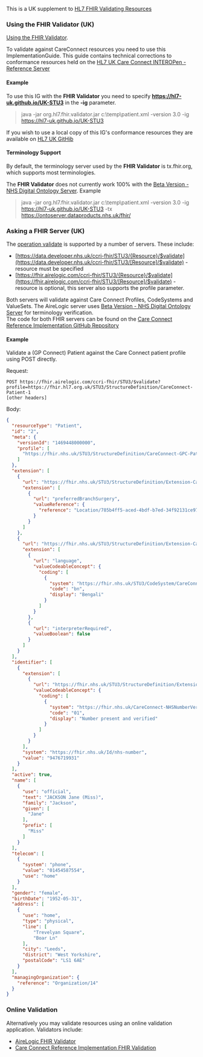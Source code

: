This is a UK supplement to [HL7 FHIR Validating Resources](https://www.hl7.org/fhir/stu3/validation.html) 

### Using the FHIR Validator (UK)

[Using the FHIR Validator](https://wiki.hl7.org/Using_the_FHIR_Validator). 

To validate against CareConnect resources you need to use this ImplementationGuide. This guide contains technical corrections to conformance resources held on the [HL7 UK Care Connect INTEROPen - Reference Server](https://fhir.hl7.org.uk/) 

#### Example 

To use this IG with the **FHIR Validator**  you need to specify **https://hl7-uk.github.io/UK-STU3** in the **-ig** parameter.
 
> java -jar org.hl7.fhir.validator.jar c:\temp\patient.xml -version 3.0 -ig https://hl7-uk.github.io/UK-STU3

If you wish to use a local copy of this IG's conformance resources they are available on [HL7 UK GitHib](https://github.com/HL7-UK/UK-STU3/tree/master/input/resources)

#### Terminology Support

By default, the terminology server used by the **FHIR Validator** is tx.fhir.org, which supports most terminologies.

The **FHIR Validator** does not currently work 100% with the [Beta Version - NHS Digital Ontology Server](https://ontoserver.dataproducts.nhs.uk/fhir/). Example   

> java -jar org.hl7.fhir.validator.jar c:\temp\patient.xml -version 3.0 -ig https://hl7-uk.github.io/UK-STU3 -tx https://ontoserver.dataproducts.nhs.uk/fhir/


### Asking a FHIR Server (UK)

The [operation validate](https://www.hl7.org/fhir/stu3/resource-operations.html#2.28.7.1) is supported by a number of servers. These include:

* [https://data.developer.nhs.uk/ccri-fhir/STU3/{Resource}/$validate](https://data.developer.nhs.uk/ccri-fhir/STU3/[Resource]/$validate) - resource must be specified
* [https://fhir.airelogic.com/ccri-fhir/STU3/{Resource}/$validate](https://fhir.airelogic.com/ccri-fhir/STU3/[Resource]/$validate) - resource is optional, this server also supports the profile parameter.

Both servers will validate against Care Connect Profiles, CodeSystems and ValueSets. The AireLogic server uses [Beta Version - NHS Digital Ontology Server](https://ontoserver.dataproducts.nhs.uk/fhir/) for terminology verification.  
The code for both FHIR servers can be found on the [Care Connect Reference Implementation GitHub Repository](https://github.com/nhsconnect/careconnect-reference-implementation)

#### Example 

Validate a (GP Connect) Patient against the Care Connect patient profile using POST directly. 

Request:

```
POST https://fhir.airelogic.com/ccri-fhir/STU3/$validate?profile=https://fhir.hl7.org.uk/STU3/StructureDefinition/CareConnect-Patient-1
[other headers]
```
Body:
```json
{
  "resourceType": "Patient",
  "id": "2",
  "meta": {
    "versionId": "1469448000000",
    "profile": [
      "https://fhir.nhs.uk/STU3/StructureDefinition/CareConnect-GPC-Patient-1"
    ]
  },
  "extension": [
    {
      "url": "https://fhir.nhs.uk/STU3/StructureDefinition/Extension-CareConnect-GPC-RegistrationDetails-1",
      "extension": [
        {
          "url": "preferredBranchSurgery",
          "valueReference": {
            "reference": "Location/785b4ff5-aced-4bdf-b7ed-34f92131ce97"
          }
        }
      ]
    },
    {
      "url": "https://fhir.nhs.uk/STU3/StructureDefinition/Extension-CareConnect-GPC-NHSCommunication-1",
      "extension": [
        {
          "url": "language",
          "valueCodeableConcept": {
            "coding": [
              {
                "system": "https://fhir.nhs.uk/STU3/CodeSystem/CareConnect-HumanLanguage-1",
                "code": "bn",
                "display": "Bengali"
              }
            ]
          }
        },
        {
          "url": "interpreterRequired",
          "valueBoolean": false
        }
      ]
    }
  ],
  "identifier": [
    {
      "extension": [
        {
          "url": "https://fhir.nhs.uk/STU3/StructureDefinition/Extension-CareConnect-GPC-NHSNumberVerificationStatus-1",
          "valueCodeableConcept": {
            "coding": [
              {
                "system": "https://fhir.nhs.uk/CareConnect-NHSNumberVerificationStatus-1",
                "code": "01",
                "display": "Number present and verified"
              }
            ]
          }
        }
      ],
      "system": "https://fhir.nhs.uk/Id/nhs-number",
      "value": "9476719931"
    }
  ],
  "active": true,
  "name": [
    {
      "use": "official",
      "text": "JACKSON Jane (Miss)",
      "family": "Jackson",
      "given": [
        "Jane"
      ],
      "prefix": [
        "Miss"
      ]
    }
  ],
  "telecom": [
    {
      "system": "phone",
      "value": "01454587554",
      "use": "home"
    }
  ],
  "gender": "female",
  "birthDate": "1952-05-31",
  "address": [
    {
      "use": "home",
      "type": "physical",
      "line": [
          "Trevelyan Square",
          "Boar Ln"
      ],
      "city": "Leeds",
      "district": "West Yorkshire",
      "postalCode": "LS1 6AE"
    }
  ],
  "managingOrganization": {
    "reference": "Organization/14"
  }
}
```

### Online Validation

Alternatively you may validate resources using an online validation application. Validators include:

* [AireLogic FHIR Validator](https://fhir.airelogic.com/)
* [Care Connect Reference Implementation FHIR Validation](https://data.developer.nhs.uk/ccri/term/validate)  